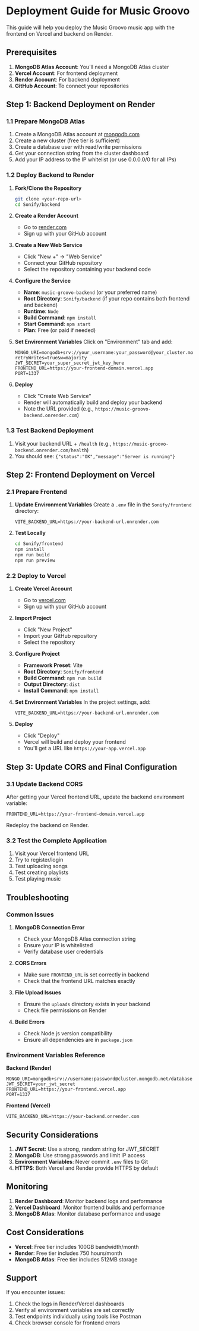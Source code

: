 # Deployment Guide for Music Groovo

This guide will help you deploy the Music Groovo music app with the frontend on Vercel and backend on Render.

## Prerequisites

1. **MongoDB Atlas Account**: You'll need a MongoDB Atlas cluster
2. **Vercel Account**: For frontend deployment
3. **Render Account**: For backend deployment
4. **GitHub Account**: To connect your repositories

## Step 1: Backend Deployment on Render

### 1.1 Prepare MongoDB Atlas

1. Create a MongoDB Atlas account at [mongodb.com](https://mongodb.com)
2. Create a new cluster (free tier is sufficient)
3. Create a database user with read/write permissions
4. Get your connection string from the cluster dashboard
5. Add your IP address to the IP whitelist (or use 0.0.0.0/0 for all IPs)

### 1.2 Deploy Backend to Render

1. **Fork/Clone the Repository**
   ```bash
   git clone <your-repo-url>
   cd Sonify/backend
   ```

2. **Create a Render Account**
   - Go to [render.com](https://render.com)
   - Sign up with your GitHub account

3. **Create a New Web Service**
   - Click "New +" → "Web Service"
   - Connect your GitHub repository
   - Select the repository containing your backend code

4. **Configure the Service**
   - **Name**: `music-groovo-backend` (or your preferred name)
   - **Root Directory**: `Sonify/backend` (if your repo contains both frontend and backend)
   - **Runtime**: `Node`
   - **Build Command**: `npm install`
   - **Start Command**: `npm start`
   - **Plan**: Free (or paid if needed)

5. **Set Environment Variables**
   Click on "Environment" tab and add:
   ```
   MONGO_URI=mongodb+srv://your_username:your_password@your_cluster.mongodb.net/your_database?retryWrites=true&w=majority
   JWT_SECRET=your_super_secret_jwt_key_here
   FRONTEND_URL=https://your-frontend-domain.vercel.app
   PORT=1337
   ```

6. **Deploy**
   - Click "Create Web Service"
   - Render will automatically build and deploy your backend
   - Note the URL provided (e.g., `https://music-groovo-backend.onrender.com`)

### 1.3 Test Backend Deployment

1. Visit your backend URL + `/health` (e.g., `https://music-groovo-backend.onrender.com/health`)
2. You should see: `{"status":"OK","message":"Server is running"}`

## Step 2: Frontend Deployment on Vercel

### 2.1 Prepare Frontend

1. **Update Environment Variables**
   Create a `.env` file in the `Sonify/frontend` directory:
   ```
   VITE_BACKEND_URL=https://your-backend-url.onrender.com
   ```

2. **Test Locally**
   ```bash
   cd Sonify/frontend
   npm install
   npm run build
   npm run preview
   ```

### 2.2 Deploy to Vercel

1. **Create Vercel Account**
   - Go to [vercel.com](https://vercel.com)
   - Sign up with your GitHub account

2. **Import Project**
   - Click "New Project"
   - Import your GitHub repository
   - Select the repository

3. **Configure Project**
   - **Framework Preset**: Vite
   - **Root Directory**: `Sonify/frontend`
   - **Build Command**: `npm run build`
   - **Output Directory**: `dist`
   - **Install Command**: `npm install`

4. **Set Environment Variables**
   In the project settings, add:
   ```
   VITE_BACKEND_URL=https://your-backend-url.onrender.com
   ```

5. **Deploy**
   - Click "Deploy"
   - Vercel will build and deploy your frontend
   - You'll get a URL like `https://your-app.vercel.app`

## Step 3: Update CORS and Final Configuration

### 3.1 Update Backend CORS

After getting your Vercel frontend URL, update the backend environment variable:
```
FRONTEND_URL=https://your-frontend-domain.vercel.app
```

Redeploy the backend on Render.

### 3.2 Test the Complete Application

1. Visit your Vercel frontend URL
2. Try to register/login
3. Test uploading songs
4. Test creating playlists
5. Test playing music

## Troubleshooting

### Common Issues

1. **MongoDB Connection Error**
   - Check your MongoDB Atlas connection string
   - Ensure your IP is whitelisted
   - Verify database user credentials

2. **CORS Errors**
   - Make sure `FRONTEND_URL` is set correctly in backend
   - Check that the frontend URL matches exactly

3. **File Upload Issues**
   - Ensure the `uploads` directory exists in your backend
   - Check file permissions on Render

4. **Build Errors**
   - Check Node.js version compatibility
   - Ensure all dependencies are in `package.json`

### Environment Variables Reference

**Backend (Render)**
```
MONGO_URI=mongodb+srv://username:password@cluster.mongodb.net/database
JWT_SECRET=your_jwt_secret
FRONTEND_URL=https://your-frontend.vercel.app
PORT=1337
```

**Frontend (Vercel)**
```
VITE_BACKEND_URL=https://your-backend.onrender.com
```

## Security Considerations

1. **JWT Secret**: Use a strong, random string for JWT_SECRET
2. **MongoDB**: Use strong passwords and limit IP access
3. **Environment Variables**: Never commit `.env` files to Git
4. **HTTPS**: Both Vercel and Render provide HTTPS by default

## Monitoring

1. **Render Dashboard**: Monitor backend logs and performance
2. **Vercel Dashboard**: Monitor frontend builds and performance
3. **MongoDB Atlas**: Monitor database performance and usage

## Cost Considerations

- **Vercel**: Free tier includes 100GB bandwidth/month
- **Render**: Free tier includes 750 hours/month
- **MongoDB Atlas**: Free tier includes 512MB storage

## Support

If you encounter issues:
1. Check the logs in Render/Vercel dashboards
2. Verify all environment variables are set correctly
3. Test endpoints individually using tools like Postman
4. Check browser console for frontend errors 